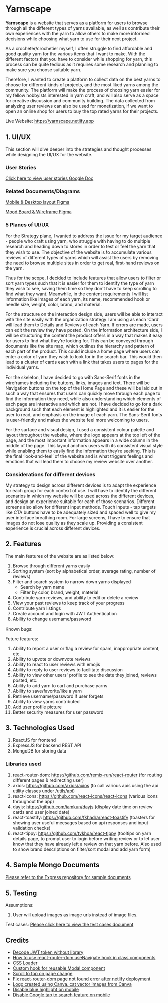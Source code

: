 # Yarnscape

**Yarnscape** is a website that serves as a platform for users to browse through all the different types of yarns available, as well as contribute their own experiences with the yarn to allow others to make more informed decisions while choosing what yarn to use for their next project.

As a crocheter/crochetier myself, I often struggle to find affordable and good quality yarn for the various items that I want to make. With the different factors that you have to consider while shopping for yarn, this process can be quite tedious as it requires some research and planning to make sure you choose suitable yarn.

Therefore, I wanted to create a platform to collect data on the best yarns to choose for different kinds of projects, and the most liked yarns among the community. The platform will make the process of choosing yarn easier for my fellow hobbyists interested in yarn craft, and will also serve as a space for creative discussion and community building. The data collected from analyzing user reviews can also be used for monetization, if we want to open an online shop for users to buy the top rated yarns for their projects.

Live Website: https://yarnscape.netlify.app

## 1. UI/UX

This section will dive deeper into the strategies and thought processes while designing the UI/UX for the website.

### User Stories

[Click here to view user stories Google Doc](https://docs.google.com/document/d/1yOHypQABOq7tdAAkWjRj3wQ_N3t-oayXPK7v9hBOPCk/edit?usp=sharing)

### Related Documents/Diagrams

[Mobile & Desktop layout Figma](https://www.figma.com/file/TirCjnyOM7wp6AkEUEKAGc/yarnscape?node-id=0%3A1&t=UHLQME6A4gCQkhPd-3)

[Mood Board & Wireframe Figma](https://www.figma.com/file/WuZyMa9XHDQgnUicjnNdby/yarnscape-wireframes?node-id=0%3A1&t=Nc3HB9fqKoYOKZuA-3)

### 5 Planes of UI/UX

For the Strategy plane, I wanted to address the issue for my target audience - people who craft using yarn, who struggle with having to do multiple research and heading down to stores in order to test or feel the yarn that they wish to use. The objective of the website is to accumulate various reviews of different types of yarns which will assist the users by removing the need to browse multiple sites in order to get real, first-hand reviews on the yarn.

Thus for the scope, I decided to include features that allow users to filter or sort yarn types such that it is easier for them to identify the type of yarn they wish to see, saving them time so they don't have to keep scrolling to find what they want. Meanwhile, in the content requirements I will list information like images of each yarn, its name, recommended hook or needle size, weight, color, brand, and material.

For the structure on the interaction design side, users will be able to interact with the site easily with the organization strategy I am using as each ‘Card’ will lead them to Details and Reviews of each Yarn. If errors are made, users can edit the review they have posted. On the information architecture side, I will be structuring the content the product offers in a way that makes it easy for users to find what they’re looking for. This can be conveyed through documents like the site map, which outlines the hierarchy and pattern of each part of the product. This could include a home page where users can enter a color of yarn they wish to look for in the search bar. This would then lead to a cluster of cards each with a link that takes users to pages for the individual yarns.

For the skeleton, I have decided to go with Sans-Serif fonts in the wireframes including the buttons, links, images and text. There will be Navigation buttons on the top of the Home Page and these will be laid out in such a way that ensures that users can quickly move through each page to find the information they need, while also understanding which elements of each page are interactive and which are not. I have decided to go for a dark background such that each element is highlighted and it is easier for the user to read, and emphasis on the image of each yarn. The Sans-Serif fonts is user-friendly and makes the website feel more welcoming to users.

For the surface and visual design, I used a consistent colour palette and layout throughout the website, where the logo appears at the top left of the page, and the most important information appears in a wide column in the middle of the page. This layout anchors users with its consistent visual style while enabling them to easily find the information they’re seeking. This is the final ‘look-and-feel’ of the website and is what triggers feelings and emotions that will lead them to choose my review website over another.

### Considerations for different devices

My strategy to design across different devices is to adapt the experience for each group for each context of use. I will have to identify the different scenarios in which my website will be used across the different devices, and design an experience suitable for each of those scenarios. Different screens also allow for different input methods. Touch inputs - tap targets like CTA buttons have to be adequately sized and spaced well to give my user interface breathing room. For large screens, I have to ensure that images do not lose quality as they scale up. Providing a consistent experience is crucial across different devices.

## 2. Features

The main features of the website are as listed below:

1. Browse through different yarns easily
2. Sorting system (sort by alphabetical order, average rating, number of reviews)
3. Filter and search system to narrow down yarns displayed
   - Search by yarn name
   - Filter by color, brand, weight, material
4. Contribute yarn reviews, and ability to edit or delete a review
5. View your past reviews to keep track of your progress
6. Contribute yarn listings
7. Create account and login with JWT Authentication
8. Ability to change username/password

Known bugs:

Future features:

1.  Ability to report a user or flag a review for spam, inappropriate content, etc.
1.  Ability to upvote or downvote reviews
1.  Ability to react to user reviews with emojis
1.  Ability to reply to user reviews to facilitate discussion
1.  Ability to view other users' profile to see the date they joined, reviews posted, etc.
1.  Ability to add yarn to cart and purchase yarns
1.  Ability to save/favorite/like a yarn
1.  Retrieve username/password if user forgets
1.  Ability to view yarns contributed
1.  Add user profile picture
1.  Better security measures for user password

## 3. Technologies Used
1. ReactJS for frontend
2. ExpressJS for backend REST API
3. MongoDB for storing data

### Libraries used

1. react-router-dom: https://github.com/remix-run/react-router (for routing different pages & redirecting user)
2. axios: https://github.com/axios/axios (to call various apis using the api utility classes under /utils/api)
3. react-icons: https://github.com/react-icons/react-icons (various icons throughout the app)
4. dayjs: https://github.com/iamkun/dayjs (display date time on review cards and user joined date)
5. react-toastify: https://github.com/fkhadra/react-toastify (toasters for showing user useful meesages based on api responses and input validation checks)
6. react-tippy: https://github.com/tvkhoa/react-tippy (tooltips on yarn details page, to prompt user to login before writing review or to let user know that they have already left a review on that yarn before. Also used to show brand descriptions on filter/sort modal and add yarn form)

## 4. Sample Mongo Documents

[Please refer to the Express repository for sample documents](https://github.com/nauxray/yarnscape-express/tree/main/samples)

## 5. Testing

Assumptions:

1. User will upload images as image urls instead of image files.

Test cases: [Please click here to view the test cases document](https://docs.google.com/document/d/1p75UCj_MAYMAR78FY0Zu2zIKAy6xb3Z-quQLTdeojdc/edit?usp=sharing)

## Credits

- [Decode JWT token without library](https://stackoverflow.com/questions/38552003/how-to-decode-jwt-token-in-javascript-without-using-a-library)
- [How to use react-router-dom useNavigate hook in class components](https://stackoverflow.com/questions/70143135/how-to-use-react-router-dom-v6-navigate-in-class-component)
- [CSS Loader](https://www.w3schools.com/howto/howto_css_loader.asp)
- [Custom hook for reusable Modal component](https://upmostly.com/tutorials/modal-components-react-custom-hooks)
- [Scroll to top on page change](https://stackoverflow.com/questions/36904185/react-router-scroll-to-top-on-every-transition)
- [Fix react-router-dom page not found error after netlify deployment](https://www.freecodecamp.org/news/how-to-deploy-react-router-based-app-to-netlify/)
- [Logo created using Canva, cat vector images from Canva](https://www.canva.com/design/DAFSqBjsPpI/X1CWMmWEWr0p_fyfaEkY1g/view?utm_content=DAFSqBjsPpI&utm_campaign=designshare&utm_medium=link&utm_source=publishsharelink)
- [Disable blue highlight on mobile](https://stackoverflow.com/questions/25704650/disable-blue-highlight-when-touch-press-object-with-cursorpointer)
- [Disable Google tap to search feature on mobile](https://stackoverflow.com/questions/60984046/how-to-disable-onclick-text-highlight-in-mobile-browser-chrome)
